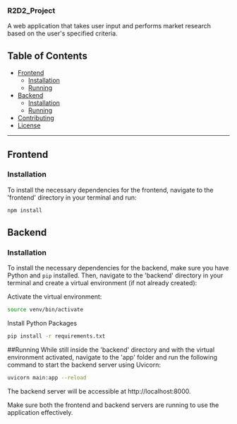 ### R2D2_Project

A web application that takes user input and performs market research based on the user's specified criteria.

## Table of Contents

- [Frontend](#frontend)
  - [Installation](#installation)
  - [Running](#running)
- [Backend](#backend)
  - [Installation](#installation-1)
  - [Running](#running-1)
- [Contributing](#contributing)
- [License](#license)

---

## Frontend

### Installation
To install the necessary dependencies for the frontend, navigate to the 'frontend' directory in your terminal and run:

```bash
npm install
```

## Backend

### Installation
To install the necessary dependencies for the backend, make sure you have Python and `pip` installed. Then, navigate to the 'backend' directory in your terminal and create a virtual environment (if not already created):

Activate the virtual environment:

```bash
source venv/bin/activate
```

Install Python Packages
```bash
pip install -r requirements.txt
```
##Running
While still inside the 'backend' directory and with the virtual environment activated, navigate to the 'app' folder and run the following command to start the backend server using Uvicorn:

```bash
uvicorn main:app --reload
```
The backend server will be accessible at http://localhost:8000.

Make sure both the frontend and backend servers are running to use the application effectively.